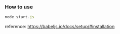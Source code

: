 ### How to use

```javascript
node start.js
```

reference: https://babeljs.io/docs/setup/#installation
